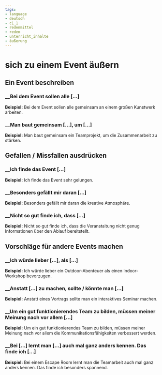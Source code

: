 ```yaml
---
tags:
- language
- deutsch
- c1_1
- redenmittel
- reden
- unterricht_inhalte
- äußerung
---
```


# sich zu einem Event äußern

## Ein Event beschreiben

### __Bei dem Event sollen alle [...]

__Beispiel:__ Bei dem Event sollen alle gemeinsam an einem großen Kunstwerk arbeiten.

### __Man baut gemeinsam [...], um [...]

__Beispiel:__ Man baut gemeinsam ein Teamprojekt, um die Zusammenarbeit zu stärken.

## Gefallen / Missfallen ausdrücken

### __Ich finde das Event [...]

__Beispiel:__ Ich finde das Event sehr gelungen.

### __Besonders gefällt mir daran [...]

__Beispiel:__ Besonders gefällt mir daran die kreative Atmosphäre.

### __Nicht so gut finde ich, dass [...]

__Beispiel:__ Nicht so gut finde ich, dass die Veranstaltung nicht genug Informationen über den Ablauf bereitstellt.

## Vorschläge für andere Events machen

### __Ich würde lieber [...], als [...]

__Beispiel:__ Ich würde lieber ein Outdoor-Abenteuer als einen Indoor-Workshop bevorzugen.

### __Anstatt [...] zu machen, sollte / könnte man [...]

__Beispiel:__ Anstatt eines Vortrags sollte man ein interaktives Seminar machen.

### __Um ein gut funktionierendes Team zu bilden, müssen meiner Meinung nach vor allem [...]

__Beispiel:__ Um ein gut funktionierendes Team zu bilden, müssen meiner Meinung nach vor allem die Kommunikationsfähigkeiten verbessert werden.

### __Bei [...] lernt man [...] auch mal ganz anders kennen. Das finde ich [...]

__Beispiel:__ Bei einem Escape Room lernt man die Teamarbeit auch mal ganz anders kennen. Das finde ich besonders spannend.
